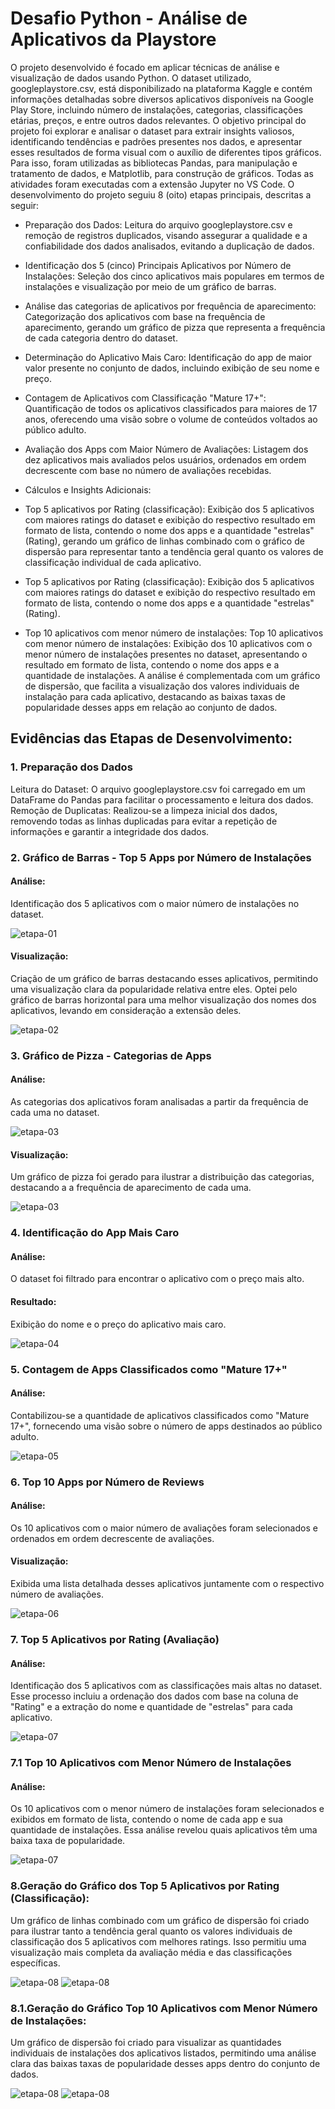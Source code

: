 # Desafio Python - Análise de Aplicativos da Playstore

O projeto desenvolvido é focado em aplicar técnicas de análise e visualização de dados usando Python. O dataset utilizado, googleplaystore.csv, está disponibilizado na plataforma Kaggle e contém informações detalhadas sobre diversos aplicativos disponíveis na Google Play Store, incluindo número de instalações, categorias, classificações etárias, preços, e entre outros dados relevantes. O objetivo principal do projeto foi explorar e analisar o dataset para extrair insights valiosos, identificando tendências e padrões presentes nos dados, e apresentar esses resultados de forma visual com o auxílio de diferentes tipos gráficos. Para isso, foram utilizadas as bibliotecas Pandas, para manipulação e tratamento de dados, e Matplotlib, para construção de gráficos. Todas as atividades foram executadas com a extensão Jupyter no VS Code.
O desenvolvimento do projeto seguiu 8 (oito) etapas principais, descritas a seguir:

- Preparação dos Dados: Leitura do arquivo googleplaystore.csv e remoção de registros duplicados, visando assegurar a qualidade e a confiabilidade dos dados analisados, evitando a duplicação de dados.

- Identificação dos 5 (cinco) Principais Aplicativos por Número de Instalações: Seleção dos cinco aplicativos mais populares em termos de instalações e visualização por meio de um gráfico de barras.

- Análise das categorias de aplicativos por frequência de aparecimento: Categorização dos aplicativos com base na frequência de aparecimento, gerando um gráfico de pizza que representa a frequência de cada categoria dentro do dataset.

- Determinação do Aplicativo Mais Caro: Identificação do app de maior valor presente no conjunto de dados, incluindo exibição de seu nome e preço.

- Contagem de Aplicativos com Classificação "Mature 17+": Quantificação de todos os aplicativos classificados para maiores de 17 anos, oferecendo uma visão sobre o volume de conteúdos voltados ao público adulto.

- Avaliação dos Apps com Maior Número de Avaliações: Listagem dos dez aplicativos mais avaliados pelos usuários, ordenados em ordem decrescente com base no número de avaliações recebidas.

- Cálculos e Insights Adicionais:
- Top 5 aplicativos por Rating (classificação): Exibição dos 5 aplicativos com maiores ratings do dataset e exibição do respectivo resultado em formato de lista, contendo o nome dos apps e a quantidade "estrelas" (Rating), gerando um gráfico de linhas combinado com o gráfico de dispersão para representar tanto a tendência geral quanto os valores de classificação individual de cada aplicativo.
- Top 5 aplicativos por Rating (classificação): Exibição dos 5 aplicativos com maiores ratings do dataset e exibição do respectivo resultado em formato de lista, contendo o nome dos apps e a quantidade "estrelas" (Rating).
- Top 10 aplicativos com menor número de instalações: Top 10 aplicativos com menor número de instalações: Exibição dos 10 aplicativos com o menor número de instalações presentes no dataset, apresentando o resultado em formato de lista, contendo o nome dos apps e a quantidade de instalações. A análise é complementada com um gráfico de dispersão, que facilita a visualização dos valores individuais de instalação para cada aplicativo, destacando as baixas taxas de popularidade desses apps em relação ao conjunto de dados.

## Evidências das Etapas de Desenvolvimento:

### 1. Preparação dos Dados
Leitura do Dataset: O arquivo googleplaystore.csv foi carregado em um DataFrame do Pandas para facilitar o processamento e leitura dos dados.
Remoção de Duplicatas: Realizou-se a limpeza inicial dos dados, removendo todas as linhas duplicadas para evitar a repetição de informações e garantir a integridade dos dados.

### 2. Gráfico de Barras - Top 5 Apps por Número de Instalações
#### Análise: 
Identificação dos 5 aplicativos com o maior número de instalações no dataset.

![etapa-01](Evidencias/cod_top5_apps.png)

#### Visualização: 
Criação de um gráfico de barras destacando esses aplicativos, permitindo uma visualização clara da popularidade relativa entre eles. Optei pelo gráfico de barras horizontal para uma melhor visualização dos nomes dos aplicativos, levando em consideração a extensão deles.

![etapa-02](Evidencias/grafico_top5_apps.png)

### 3. Gráfico de Pizza - Categorias de Apps
#### Análise: 
As categorias dos aplicativos foram analisadas a partir da frequência de cada uma no dataset.

![etapa-03](Evidencias/cod_categoria_apps_frequencia.png)

#### Visualização: 
Um gráfico de pizza foi gerado para ilustrar a distribuição das categorias, destacando a a frequência de aparecimento de cada uma.

![etapa-03](Evidencias/grafico_categoria_apps_frequencia.png)

### 4. Identificação do App Mais Caro
#### Análise: 
O dataset foi filtrado para encontrar o aplicativo com o preço mais alto.
#### Resultado: 
Exibição do nome e o preço do aplicativo mais caro.

![etapa-04](Evidencias/cod_app_mais_caro.png)

### 5. Contagem de Apps Classificados como "Mature 17+"
#### Análise: 
Contabilizou-se a quantidade de aplicativos classificados como "Mature 17+", fornecendo uma visão sobre o número de apps destinados ao público adulto.

![etapa-05](Evidencias/cod_classificaco_apps17.png)

### 6. Top 10 Apps por Número de Reviews
#### Análise: 
Os 10 aplicativos com o maior número de avaliações foram selecionados e ordenados em ordem decrescente de avaliações.
#### Visualização: 
Exibida uma lista detalhada desses aplicativos juntamente com o respectivo número de avaliações.

![etapa-06](Evidencias/cod_top10_apps_num_review.png)

### 7. Top 5 Aplicativos por Rating (Avaliação)
#### Análise: 
Identificação dos 5 aplicativos com as classificações mais altas no dataset. Esse processo incluiu a ordenação dos dados com base na coluna de "Rating" e a extração do nome e quantidade de "estrelas" para cada aplicativo.

![etapa-07](Evidencias/cod_top5_aplicativos_por_rating.png)

### 7.1 Top 10 Aplicativos com Menor Número de Instalações
#### Análise: 
Os 10 aplicativos com o menor número de instalações foram selecionados e exibidos em formato de lista, contendo o nome de cada app e sua quantidade de instalações. Essa análise revelou quais aplicativos têm uma baixa taxa de popularidade.

![etapa-07](Evidencias/cod_top10_aplicativos_menor_numero_instalacoes.png)

### 8.Geração do Gráfico dos Top 5 Aplicativos por Rating (Classificação): 
Um gráfico de linhas combinado com um gráfico de dispersão foi criado para ilustrar tanto a tendência geral quanto os valores individuais de classificação dos 5 aplicativos com melhores ratings. Isso permitiu uma visualização mais completa da avaliação média e das classificações específicas.

![etapa-08](../Evidencias/Desafio/cod_grafico_top5_aplicativos_por_rating.png)
![etapa-08](../Evidencias/Desafio/grafico_top5_aplicativos_por_rating.png)

### 8.1.Geração do Gráfico Top 10 Aplicativos com Menor Número de Instalações: 
Um gráfico de dispersão foi criado para visualizar as quantidades individuais de instalações dos aplicativos listados, permitindo uma análise clara das baixas taxas de popularidade desses apps dentro do conjunto de dados.

![etapa-08](../Evidencias/Desafio/cod_grafico_top10_aplicativos_menor_numero_instalacoes.png)
![etapa-08](../Evidencias/Desafio/grafico_top10_aplicativos_menor_numero_instalacoes.png)



